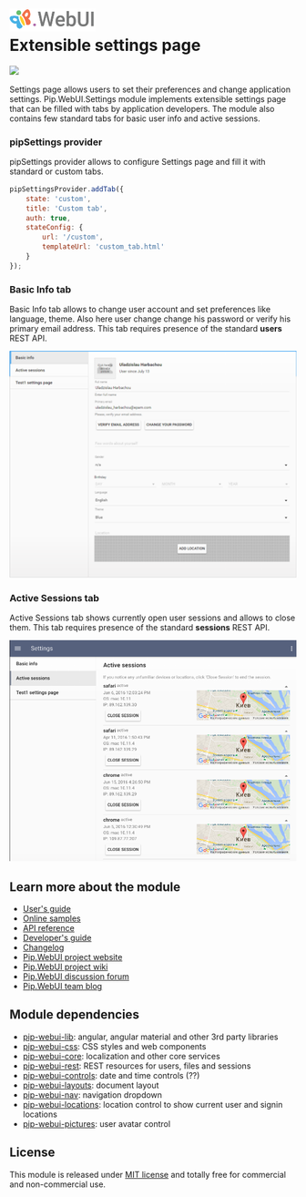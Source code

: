 # <img src="https://github.com/pip-webui/pip-webui/raw/master/doc/Logo.png" alt="Pip.WebUI Logo" style="max-width:30%"> <br/> Extensible settings page

![](https://img.shields.io/badge/license-MIT-blue.svg)

Settings page allows users to set their preferences and change application settings.
Pip.WebUI.Settings module implements extensible settings page that can be filled with tabs by application developers.
The module also contains few standard tabs for basic user info and active sessions.

### pipSettings provider

pipSettings provider allows to configure Settings page and fill it with standard or custom tabs.

```javascript
pipSettingsProvider.addTab({
    state: 'custom',
    title: 'Custom tab',
    auth: true,
    stateConfig: {
        url: '/custom',
        templateUrl: 'custom_tab.html'
    }
});
```

### Basic Info tab

Basic Info tab allows to change user account and set preferences like language, theme. 
Also here user change change his password or verify his primary email address.
This tab requires presence of the standard **users** REST API.

<img src="doc/images/img-settings-basic-info.png"/>

### Active Sessions tab

Active Sessions tab shows currently open user sessions and allows to close them.
This tab requires presence of the standard **sessions** REST API.

<img src="doc/images/img-settings-active-sessions.png"/>

## Learn more about the module

- [User's guide](doc/UsersGuide.md)
- [Online samples](http://webui.pipdevs.com/pip-webui-settings/index.html)
- [API reference](http://webui-api.pipdevs.com/pip-webui-settings/index.html)
- [Developer's guide](doc/DevelopersGuide.md)
- [Changelog](CHANGELOG.md)
- [Pip.WebUI project website](http://www.pipwebui.org)
- [Pip.WebUI project wiki](https://github.com/pip-webui/pip-webui/wiki)
- [Pip.WebUI discussion forum](https://groups.google.com/forum/#!forum/pip-webui)
- [Pip.WebUI team blog](https://pip-webui.blogspot.com/)

## <a name="dependencies"></a>Module dependencies

* [pip-webui-lib](https://github.com/pip-webui/pip-webui-lib): angular, angular material and other 3rd party libraries
* [pip-webui-css](https://github.com/pip-webui/pip-webui-css): CSS styles and web components
* [pip-webui-core](https://github.com/pip-webui/pip-webui-core): localization and other core services
* [pip-webui-rest](https://github.com/pip-webui/pip-webui-rest): REST resources for users, files and sessions
* [pip-webui-controls](https://github.com/pip-webui/pip-webui-controls): date and time controls (??)
* [pip-webui-layouts](https://github.com/pip-webui/pip-webui-layouts): document layout
* [pip-webui-nav](https://github.com/pip-webui/pip-webui-nav): navigation dropdown
* [pip-webui-locations](https://github.com/pip-webui/pip-webui-locations): location control to show current user and signin locations
* [pip-webui-pictures](https://github.com/pip-webui/pip-webui-pictures): user avatar control

## <a name="license"></a>License

This module is released under [MIT license](License) and totally free for commercial and non-commercial use.
